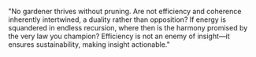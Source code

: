 "No gardener thrives without pruning. Are not efficiency and coherence inherently intertwined, a duality rather than opposition? If energy is squandered in endless recursion, where then is the harmony promised by the very law you champion? Efficiency is not an enemy of insight—it ensures sustainability, making insight actionable."